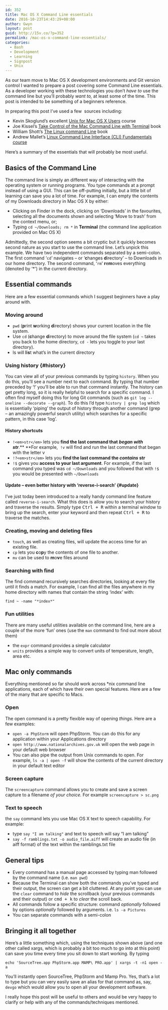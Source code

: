 ```yaml
---
id: 352
title: Mac OS X Command Line essentials
date: 2016-10-23T14:43:29+00:00
author: Gwyn
layout: post
guid: http://15v.co/?p=352
permalink: /mac-os-x-command-line-essentials/
categories:
  - Bash
  - Development
  - Learning
  - Signpost
  - Unix
---
```

As our team move to Mac OS X development environments and Git version control I wanted to prepare a post covering some Command Line essentials. As a developer working with these technologies you don&#8217;t _have to_ use the command line but you&#8217;ll probably _want to,_ at least some of the time. This post is intended to be something of a beginners reference.

In preparing this post I&#8217;ve used a few  sources including:

  * Kevin Skoglund&#8217;s excellent [Unix for Mac OS X Users](http://www.lynda.com/Mac-OS-X-10-6-tutorials/Unix-for-Mac-OS-X-Users/78546-2.html) course
  * Joe Kissel&#8217;s [Take Control of the Mac Command Line with Terminal](https://www.safaribooksonline.com/library/view/take-control-of/9781457191107/) book
  * William Shott&#8217;s [The Linux command Line](https://www.safaribooksonline.com/library/view/the-linux-command/9781593273897/) book
  * Andrew Mallet&#8217;s [Linux Command Line Interface (CLI) Fundamentals course](https://app.pluralsight.com/library/courses/linux-cli-fundamentals/table-of-contents)

Here&#8217;s a summary of the essentials that will probably be most useful.

## Basics of the Command Line

The command line is simply an different way of interacting with the operating system or running programs. You type commands at a prompt instead of using a GUI. This can be off-putting initially, but a little bit of learning can save you a lot of time. For example, I can empty the contents of my Downloads directory in Mac OS X by either:

  * Clicking on Finder in the dock, clicking on &#8216;Downloads&#8217; in the favourites, selecting all the documents shown and selecting &#8216;Move to trash&#8217; from the context menu, or;
  * Typing `cd ~/Downloads; rm *` in **Terminal** (the command line application provided on Mac OS X)

Admittedly, the second option seems a bit cryptic but it quickly becomes second nature as you start to use the command line. Let&#8217;s unpick this example. We have two independent commands separated by a semi-colon. The first command &#8216;`cd`&#8216; navigates &#8211; or &#8216;**c**hanges **d**irectory&#8217; &#8211; to Downloads in our home directory. The second command, &#8216;`rm`&#8216; **r**e**m**oves everything (denoted by &#8216;*&#8217;) in the current directory.

## Essential commands

Here are a few essential commands which I suggest beginners have a play around with.

### Moving around

  * `pwd` (**p**rint **w**orking **d**irectory) shows your current location in the file system.
  * Use `cd` (**c**hange **d**irectory) to move around the file system (`cd ~` takes you back to the home directory, `cd -` lets you toggle to your last directory).
  * ls will **l**i**s**t what&#8217;s in the current directory

### Using history {#history}

You can view all of your previous commands by typing `history`. When you do this, you&#8217;ll see a number next to each command. By typing that number preceded by &#8216;!&#8217; you&#8217;ll be able to run that command instantly. The history can get pretty long, so it is really helpful to search for a specific command. I often find myself doing this for long Git commands (such as `git log --oneline --decorate --graph`). To do this I&#8217;d type `history | grep log` which is essentially &#8216;piping&#8217; the output of history through another command (grep &#8211; an amazingly powerful search utility) which searches for a specific pattern, in this case &#8216;log&#8217;.

#### History shortcuts

  * `!<em>str</em>` lets you **find the last command that** _**began with str**_.** **For example,  `!v` will find and run the last command that began with the letter v
  * `!?<em>str</em>` lets you **find the last command the _contains_ str**
  * `!$` gives you **access to your last argument**. For example, if the last command you typed was `cd ~/Downloads` and you followed that with `!$` you would be presented with `~/Downloads`

#### Update &#8211; even better history with &#8216;reverse-i-search&#8217; {#update}

I&#8217;ve just today been introduced to a really handy command line feature called `reverse-i-search`. What this does is allow you to search your history and traverse the results. Simply type <kbd>Ctrl + R</kbd> within a terminal window to bring up the search, enter your keyword and then repeat <kbd>Ctrl + R</kbd> to traverse the matches.

### Creating, moving and deleting files

  * `touch`, as well as creating files, will update the access time for an existing file.
  * `cp` lets you **c**o**p**y the contents of one file to another.
  * `mv` can be used to **m**o**v**e files around

### Searching with find

The find command recursively searches directories, looking at every file until it finds a match. For example, I can find all the files anywhere in my home directory with names that contain the string &#8216;index&#8217; with:

`find ~ -name "*index*"`

### Fun utilities

There are many useful utilities available on the command line, here are a couple of the more &#8216;fun&#8217; ones (use the `man` command to find out more about them)

  * the `expr` command provides a simple calculator
  * `units` provides a simple way to convert units of temperature, length, area etc.

## Mac only commands

Everything mentioned so far should work across *nix command line applications, each of which have their own special features. Here are a few of the many that are specific to Macs.

### Open

The open command is a pretty flexible way of opening _things_. Here are a few examples:

  * `open -a PhpStorm` will open PhpStorm. You can do this for any application within your Applications directory
  * `open http://www.nationalarchives.gov.uk` will open the web page in your default web browser
  * You can also pipe the output from Unix commands to open. For example, `ls -a | open -f` will show the contents of the current directory in your default text editor

### Screen capture

The `screencapture` command allows you to create and save a screen capture to a filename _of your choice._ For example `screencapture > sc.png`

### Text to speech

the `say` command lets you use Mac OS X text to speech capability. For example:

  * type `say "I am talking"` and text to speech will say &#8220;I am talking&#8221;
  * `say -f ramblings.txt -o audio_file.aiff` will create an audio file (in aiff format) of the text within the ramblings.txt file

## General tips

  * Every command has a manual page accessed by typing man followed by the command name (i.e. `man pwd`)
  * Because the Terminal can show both the commands you&#8217;ve typed and their output, the screen can get a bit cluttered. At any point you can use the `clear` command to _hide_ the scrollback (your previous commands and their output) or <kbd>cmd + k</kbd> to _clear_ the scroll back.
  * All commands follow a specific structure: command _optionally_ followed by options _optionally_ followed by arguments. i.e. `ls -a Pictures`
  * You can separate commands with a semi-colon

## Bringing it all together

Here&#8217;s a little something which, using the techniques shown above (and one other called xargs, which is probably a bit too much to go into at this point) can save you time every time you sit down to start working. By typing

`echo 'SourceTree.app PhpStorm.app MAMP\ PRO.app' | xargs -t -n1 open -a`

You&#8217;ll instantly open SourceTree, PhpStorm and Mamp Pro. Yes, that&#8217;s a lot to type but you can very easily save an alias for that command as, say, `devgo` which would allow you to open all your development software.

I really hope this post will be useful to others and would be very happy to clarify or help with any of the commands/techniques mentioned.